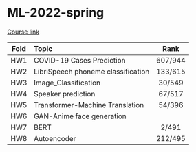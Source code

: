 # ML-2022-spring
[Course link](https://speech.ee.ntu.edu.tw/~hylee/ml/2022-spring.php?fbclid=IwAR0cArEoSyS59K34Xv5o3b-6nhX76ip0ln7A989RIuadzZdQwQZZPJWO7tw)

| Fold  | Topic                              |  Rank   |
| :---: | :--------------------------------- | :-----: |
|  HW1  | COVID-19 Cases Prediction          | 607/944 |
|  HW2  | LibriSpeech phoneme classification | 133/615 |
|  HW3  | Image_Classification               | 30/549  |
|  HW4  | Speaker prediction                 | 67/517  |
|  HW5  | Transformer-Machine Translation    | 54/396  |
|  HW6  | GAN-Anime face generation          |         |
|  HW7  | BERT                               |  2/491  |
|  HW8  | Autoencoder                        | 212/495 |